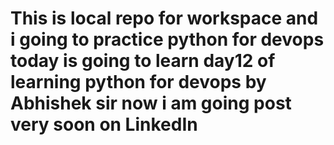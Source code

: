 # This is local repo for workspace and i  going to practice python for devops today is going to learn day12 of learning python for devops by Abhishek sir now i am going post very soon on LinkedIn 